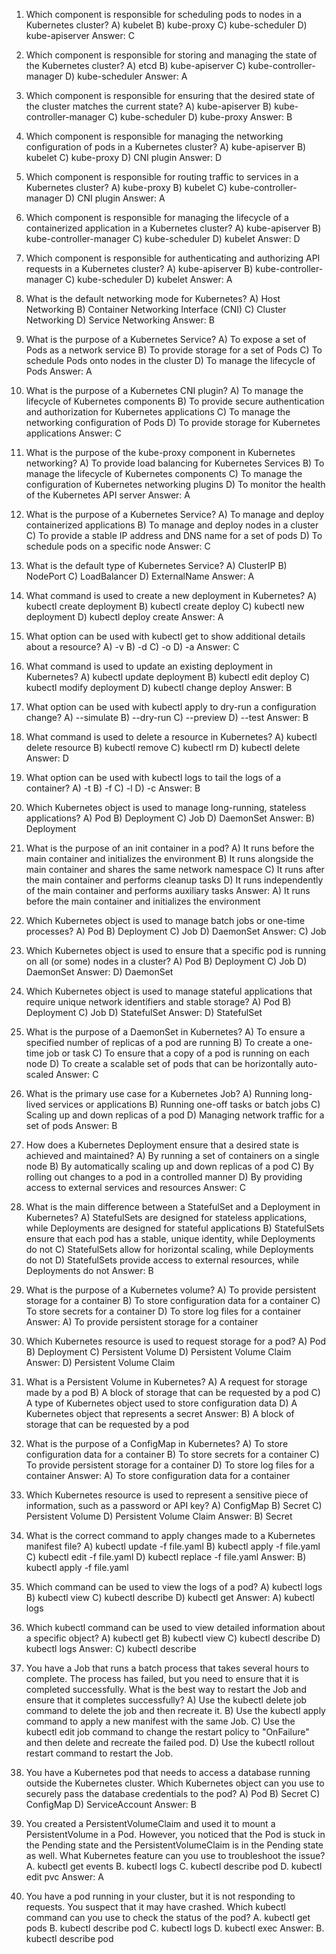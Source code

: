 1. Which component is responsible for scheduling pods to nodes in a Kubernetes cluster?
A) kubelet
B) kube-proxy
C) kube-scheduler
D) kube-apiserver
Answer: C

2. Which component is responsible for storing and managing the state of the Kubernetes cluster?
A) etcd
B) kube-apiserver
C) kube-controller-manager
D) kube-scheduler
Answer: A

3. Which component is responsible for ensuring that the desired state of the cluster matches the current state?
A) kube-apiserver
B) kube-controller-manager
C) kube-scheduler
D) kube-proxy
Answer: B

4. Which component is responsible for managing the networking configuration of pods in a Kubernetes cluster?
A) kube-apiserver
B) kubelet
C) kube-proxy
D) CNI plugin
Answer: D

5. Which component is responsible for routing traffic to services in a Kubernetes cluster?
A) kube-proxy
B) kubelet
C) kube-controller-manager
D) CNI plugin
Answer: A

6. Which component is responsible for managing the lifecycle of a containerized application in a Kubernetes cluster?
A) kube-apiserver
B) kube-controller-manager
C) kube-scheduler
D) kubelet
Answer: D

7. Which component is responsible for authenticating and authorizing API requests in a Kubernetes cluster?
A) kube-apiserver
B) kube-controller-manager
C) kube-scheduler
D) kubelet
Answer: A

8. What is the default networking mode for Kubernetes?
A) Host Networking
B) Container Networking Interface (CNI)
C) Cluster Networking
D) Service Networking
Answer: B

9. What is the purpose of a Kubernetes Service?
A) To expose a set of Pods as a network service
B) To provide storage for a set of Pods
C) To schedule Pods onto nodes in the cluster
D) To manage the lifecycle of Pods
Answer: A

10. What is the purpose of a Kubernetes CNI plugin?
A) To manage the lifecycle of Kubernetes components
B) To provide secure authentication and authorization for Kubernetes applications
C) To manage the networking configuration of Pods
D) To provide storage for Kubernetes applications
Answer: C

11. What is the purpose of the kube-proxy component in Kubernetes networking?
A) To provide load balancing for Kubernetes Services
B) To manage the lifecycle of Kubernetes components
C) To manage the configuration of Kubernetes networking plugins
D) To monitor the health of the Kubernetes API server
Answer: A

12. What is the purpose of a Kubernetes Service?
A) To manage and deploy containerized applications
B) To manage and deploy nodes in a cluster
C) To provide a stable IP address and DNS name for a set of pods
D) To schedule pods on a specific node
Answer: C

13. What is the default type of Kubernetes Service?
A) ClusterIP
B) NodePort
C) LoadBalancer
D) ExternalName
Answer: A

14. What command is used to create a new deployment in Kubernetes?
A) kubectl create deployment
B) kubectl create deploy
C) kubectl new deployment
D) kubectl deploy create
Answer: A

15. What option can be used with kubectl get to show additional details about a resource?
A) -v
B) -d
C) -o
D) -a
Answer: C

16. What command is used to update an existing deployment in Kubernetes?
A) kubectl update deployment
B) kubectl edit deploy
C) kubectl modify deployment
D) kubectl change deploy
Answer: B

17. What option can be used with kubectl apply to dry-run a configuration change?
A) --simulate
B) --dry-run
C) --preview
D) --test
Answer: B

18. What command is used to delete a resource in Kubernetes?
A) kubectl delete resource
B) kubectl remove
C) kubectl rm
D) kubectl delete
Answer: D

19. What option can be used with kubectl logs to tail the logs of a container?
A) -t
B) -f
C) -l
D) -c
Answer: B

20. Which Kubernetes object is used to manage long-running, stateless applications?
A) Pod
B) Deployment
C) Job
D) DaemonSet
Answer: B) Deployment

21. What is the purpose of an init container in a pod?
A) It runs before the main container and initializes the environment
B) It runs alongside the main container and shares the same network namespace
C) It runs after the main container and performs cleanup tasks
D) It runs independently of the main container and performs auxiliary tasks
Answer: A) It runs before the main container and initializes the environment

22. Which Kubernetes object is used to manage batch jobs or one-time processes?
A) Pod
B) Deployment
C) Job
D) DaemonSet
Answer: C) Job

23. Which Kubernetes object is used to ensure that a specific pod is running on all (or some) nodes in a cluster?
A) Pod
B) Deployment
C) Job
D) DaemonSet
Answer: D) DaemonSet

24. Which Kubernetes object is used to manage stateful applications that require unique network identifiers and stable storage?
A) Pod
B) Deployment
C) Job
D) StatefulSet
Answer: D) StatefulSet

25. What is the purpose of a DaemonSet in Kubernetes?
A) To ensure a specified number of replicas of a pod are running
B) To create a one-time job or task
C) To ensure that a copy of a pod is running on each node
D) To create a scalable set of pods that can be horizontally auto-scaled
Answer: C

26. What is the primary use case for a Kubernetes Job?
A) Running long-lived services or applications
B) Running one-off tasks or batch jobs
C) Scaling up and down replicas of a pod
D) Managing network traffic for a set of pods
Answer: B

27. How does a Kubernetes Deployment ensure that a desired state is achieved and maintained?
A) By running a set of containers on a single node
B) By automatically scaling up and down replicas of a pod
C) By rolling out changes to a pod in a controlled manner
D) By providing access to external services and resources
Answer: C

28. What is the main difference between a StatefulSet and a Deployment in Kubernetes?
A) StatefulSets are designed for stateless applications, while Deployments are designed for stateful applications
B) StatefulSets ensure that each pod has a stable, unique identity, while Deployments do not
C) StatefulSets allow for horizontal scaling, while Deployments do not
D) StatefulSets provide access to external resources, while Deployments do not
Answer: B

29. What is the purpose of a Kubernetes volume?
A) To provide persistent storage for a container
B) To store configuration data for a container
C) To store secrets for a container
D) To store log files for a container
Answer: A) To provide persistent storage for a container

30. Which Kubernetes resource is used to request storage for a pod?
A) Pod
B) Deployment
C) Persistent Volume
D) Persistent Volume Claim
Answer: D) Persistent Volume Claim

31. What is a Persistent Volume in Kubernetes?
A) A request for storage made by a pod
B) A block of storage that can be requested by a pod
C) A type of Kubernetes object used to store configuration data
D) A Kubernetes object that represents a secret
Answer: B) A block of storage that can be requested by a pod

32. What is the purpose of a ConfigMap in Kubernetes?
A) To store configuration data for a container
B) To store secrets for a container
C) To provide persistent storage for a container
D) To store log files for a container
Answer: A) To store configuration data for a container

33. Which Kubernetes resource is used to represent a sensitive piece of information, such as a password or API key?
A) ConfigMap
B) Secret
C) Persistent Volume
D) Persistent Volume Claim
Answer: B) Secret

34. What is the correct command to apply changes made to a Kubernetes manifest file?
A) kubectl update -f file.yaml
B) kubectl apply -f file.yaml
C) kubectl edit -f file.yaml
D) kubectl replace -f file.yaml
Answer: B) kubectl apply -f file.yaml

35. Which command can be used to view the logs of a pod?
A) kubectl logs
B) kubectl view
C) kubectl describe
D) kubectl get
Answer: A) kubectl logs

36. Which kubectl command can be used to view detailed information about a specific object?
A) kubectl get
B) kubectl view
C) kubectl describe
D) kubectl logs
Answer: C) kubectl describe

37. You have a Job that runs a batch process that takes several hours to complete. The process has failed, but you need to ensure that it is completed successfully. What is the best way to restart the Job and ensure that it completes successfully?
A) Use the kubectl delete job command to delete the job and then recreate it.
B) Use the kubectl apply command to apply a new manifest with the same Job.
C) Use the kubectl edit job command to change the restart policy to "OnFailure" and then delete and recreate the failed pod.
D) Use the kubectl rollout restart command to restart the Job.

38. You have a Kubernetes pod that needs to access a database running outside the Kubernetes cluster. Which Kubernetes object can you use to securely pass the database credentials to the pod?
A) Pod
B) Secret
C) ConfigMap
D) ServiceAccount
Answer: B

39. You created a PersistentVolumeClaim and used it to mount a PersistentVolume in a Pod. However, you noticed that the Pod is stuck in the Pending state and the PersistentVolumeClaim is in the Pending state as well. What Kubernetes feature can you use to troubleshoot the issue?
A. kubectl get events
B. kubectl logs
C. kubectl describe pod
D. kubectl edit pvc
Answer: A

40. You have a pod running in your cluster, but it is not responding to requests. You suspect that it may have crashed. Which kubectl command can you use to check the status of the pod?
A. kubectl get pods
B. kubectl describe pod
C. kubectl logs
D. kubectl exec
Answer: B. kubectl describe pod